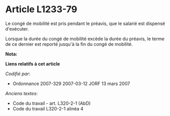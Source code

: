 # Article L1233-79

Le congé de mobilité est pris pendant le préavis, que le salarié est dispensé d'exécuter.

Lorsque la durée du congé de mobilité excède la durée du préavis, le terme de ce dernier est reporté jusqu'à la fin du congé
de mobilité.

**Nota:**



**Liens relatifs à cet article**

_Codifié par_:

  - Ordonnance 2007-329 2007-03-12 JORF 13 mars 2007

_Anciens textes_:

  - Code du travail - art. L320-2-1 (AbD)
  - Code du travail L320-2-1 alinéa 4
